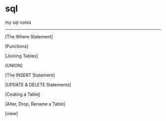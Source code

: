 # sql
my sql notes
***
[The Where Statement]

[Functions]

[Joining Tables]

[UNION]

[The INSERT Statement]

[UPDATE & DELETE Statements]

[Ceating a Table]

[Alter, Drop, Rename a Table]

[view]
